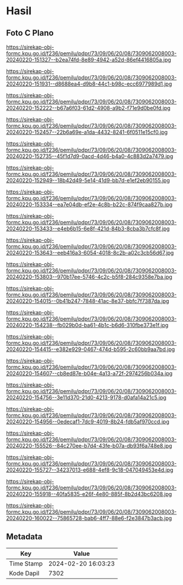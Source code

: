 # Hasil

## Foto C Plano

https://sirekap-obj-formc.kpu.go.id/f236/pemilu/pdpr/73/09/06/20/08/7309062008003-20240220-151327--b2ea74fd-8e89-4942-a52d-86ef4416805a.jpg

https://sirekap-obj-formc.kpu.go.id/f236/pemilu/pdpr/73/09/06/20/08/7309062008003-20240220-151931--d8688ea4-d9b8-44c1-b98c-ecc6977989d1.jpg

https://sirekap-obj-formc.kpu.go.id/f236/pemilu/pdpr/73/09/06/20/08/7309062008003-20240220-152222--b67a6f03-61d2-4908-a9b2-f71e9d0be0fd.jpg

https://sirekap-obj-formc.kpu.go.id/f236/pemilu/pdpr/73/09/06/20/08/7309062008003-20240220-152457--22b6a69e-a1da-4432-8241-6f0511e15cf0.jpg

https://sirekap-obj-formc.kpu.go.id/f236/pemilu/pdpr/73/09/06/20/08/7309062008003-20240220-152735--45f1d7d9-0acd-4d46-b4a0-4c883d2a7479.jpg

https://sirekap-obj-formc.kpu.go.id/f236/pemilu/pdpr/73/09/06/20/08/7309062008003-20240220-152949--18b42d49-5e14-41d9-bb7d-e1ef2eb90155.jpg

https://sirekap-obj-formc.kpu.go.id/f236/pemilu/pdpr/73/09/06/20/08/7309062008003-20240220-153334--ea7e04db-ef2e-4c8b-b22c-874f9caa827b.jpg

https://sirekap-obj-formc.kpu.go.id/f236/pemilu/pdpr/73/09/06/20/08/7309062008003-20240220-153433--e4eb6b15-6e8f-421d-84b3-8cba3b7cfc8f.jpg

https://sirekap-obj-formc.kpu.go.id/f236/pemilu/pdpr/73/09/06/20/08/7309062008003-20240220-153643--eeb416a3-6054-4018-8c2b-a02c3cb56d67.jpg

https://sirekap-obj-formc.kpu.go.id/f236/pemilu/pdpr/73/09/06/20/08/7309062008003-20240220-153803--970b17ee-5746-4c2c-b5f8-284c9358e7ba.jpg

https://sirekap-obj-formc.kpu.go.id/f236/pemilu/pdpr/73/09/06/20/08/7309062008003-20240220-154015--0b41b247-7848-41ac-8e37-bbfc7f7387da.jpg

https://sirekap-obj-formc.kpu.go.id/f236/pemilu/pdpr/73/09/06/20/08/7309062008003-20240220-154238--fb029b0d-ba61-4b1c-b6d6-310fbe373e1f.jpg

https://sirekap-obj-formc.kpu.go.id/f236/pemilu/pdpr/73/09/06/20/08/7309062008003-20240220-154415--e382e929-0467-474d-b595-2c60bb9aa7bd.jpg

https://sirekap-obj-formc.kpu.go.id/f236/pemilu/pdpr/73/09/06/20/08/7309062008003-20240220-154607--cb8ed87e-b04e-4a13-a72f-2974256b034a.jpg

https://sirekap-obj-formc.kpu.go.id/f236/pemilu/pdpr/73/09/06/20/08/7309062008003-20240220-154756--3e11d370-21d0-4213-9178-d0afa14a21c5.jpg

https://sirekap-obj-formc.kpu.go.id/f236/pemilu/pdpr/73/09/06/20/08/7309062008003-20240220-154956--0edecaf1-7dc9-4019-8b24-fdb5af970ccd.jpg

https://sirekap-obj-formc.kpu.go.id/f236/pemilu/pdpr/73/09/06/20/08/7309062008003-20240220-155526--84c270ee-b7d4-43fe-b07a-db93f6a748e8.jpg

https://sirekap-obj-formc.kpu.go.id/f236/pemilu/pdpr/73/09/06/20/08/7309062008003-20240220-155727--34237013-e688-4ef8-9c18-047049453e4d.jpg

https://sirekap-obj-formc.kpu.go.id/f236/pemilu/pdpr/73/09/06/20/08/7309062008003-20240220-155918--40fa5835-e26f-4e80-885f-8b2d43bc6208.jpg

https://sirekap-obj-formc.kpu.go.id/f236/pemilu/pdpr/73/09/06/20/08/7309062008003-20240220-160022--75865728-bab6-4ff7-88e6-f2e3847b3acb.jpg


## Metadata

| Key        | Value               |
| ---------- | ------------------- |
| Time Stamp | 2024-02-20 16:03:23 |
| Kode Dapil | 7302                |



